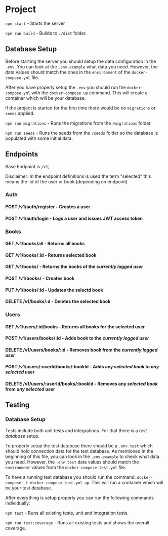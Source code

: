 
# Project
`npm start` - Starts the server 

`npm run build` - Builds to `./dist` folder.

## Database Setup
Before starting the server you should setup the data configuration in the `.env`. You can look at the `.env.example` what data you need. However, the data values should match the ones in the `environment` of the `docker-compose.yml` file.

After you have properly setup the `.env` you should run the `docker-compose.yml` with the `docker-compose up` command. This will create a container which will be your database. 

If the project is started for the first time there would be no `migrations` or `seeds` applied.

`npm run migrations` - Runs the migrations from the `/migrations` folder.

`npm run seeds` - Runs the seeds from the `/seeds` folder so the database is populated with some initial data.



## Endpoints
Base Endpoint is `/v1`;

Disclaimer: In the endpoint definitions is used the term "selected" this means the :id of the user or book (depending on endpoint)

### Auth
#### POST /v1/auth/register - Creates a user 
#### POST /v1/auth/login - Logs a user and issues JWT access token

### Books
#### GET /v1/books/all - Returns all books
#### GET /v1/books/:id - Returns selected book
#### GET /v1/books/ - Returns the books of the *currently logged user*
#### POST /v1/books/ - Creates book
#### PUT /v1/books/:id - Updates the selectd book
#### DELETE /v1/books/:d - Deletes the selected book

### Users
#### GET /v1/users/:id/books - Returns all books for the selected user 
#### POST /v1/users/books/:id - Adds book to the *currently logged user*
#### DELETE /v1/users/books/:id - Removes book from the *currently logged user*
#### POST /v1/users/:userId/books/:bookId - Adds any *selected book* to *any selected* user
#### DELETE /v1/users/:userId/books/:bookId - Removes any *selected book* from *any selected* user

## Testing

### Database Setup
Tests include both unit tests and integrations. For that there is a *test database* setup.

To properly setup the test database there should be a `.env.test` which should hold connection data for the test database. As mentioned in the beginning of this file, you can look in the `.env.example` to check what data you need. However, the `.env.test` data values should match the `environment` values from the `docker-compose.test.yml` file.

To have a running test database you should run the command: `docker-compose -f docker-compose.test.yml up`. This will run a container which will be your test database.

After everything is setup properly you can run the following commands individually:

`npm test` - Runs all existing tests, unit and integration tests.

`npm run test:coverage` - Runs all existing tests and shows the overall coverage.
